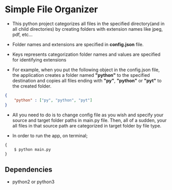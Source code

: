 # Simple File Organizer

- This python project categorizes all files in the specified directory(and in all child directories) by creating folders with extension names like jpeg, pdf, etc...

- Folder names and extensions are specified in **config.json** file.

- Keys represents categorization folder names and values are specified for identifying extensions

- For example, when you put the following object in the config.json file, the application creates a folder named **"python"** to the specified destination and copies all files ending with **"py"**, **"python"** or **"pyt"** to the created folder.

  
```json
{
	"python" : ["py", "python", "pyt"]
}
```

* All you need to do is to change config file as you wish and specify your source and target folder paths in main.py file. Then, all of a sudden, your all files in that source path are categorized in target folder by file type.


* In order to run the app, on terminal;

```console
{
    $ python main.py
}
```

## Dependencies

* python2 or python3